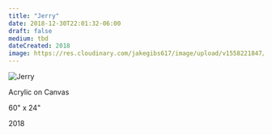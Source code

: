 ```yaml
---
title: "Jerry"
date: 2018-12-30T22:01:32-06:00
draft: false
medium: tbd
dateCreated: 2018
image: https://res.cloudinary.com/jakegibs617/image/upload/v1558221847/jerry.png
---
```


![Jerry](https://res.cloudinary.com/jakegibs617/image/upload/c_limit,f_auto,w_450,x_499,y_667/v1558221847/jerry.png)

<div class="container">
	<div class="specs">
		<p>Acrylic on Canvas</p>
		<p>60" x 24"</p>
		<p>2018</p>
	</div>
</div>


